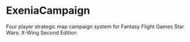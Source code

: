 # ExeniaCampaign
Four player strategic map campaign system for Fantasy Flight Games Star Wars: X-Wing Second Edition
